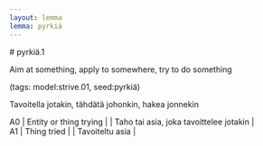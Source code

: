 ```yaml
---
layout: lemma
lemma: pyrkiä
---
```


<div class="sense">
# <span class="sensename">pyrkiä.1</span>

<span class="description">Aim at something, apply to somewhere, try to do something</span>

(tags: model:strive.01, seed:pyrkiä)

<span class="description">Tavoitella jotakin, tähdätä johonkin, hakea jonnekin</span>

A0 | Entity or thing trying |   | Taho tai asia, joka tavoittelee jotakin |  
A1 | Thing tried |   | Tavoiteltu asia |  

</div>

